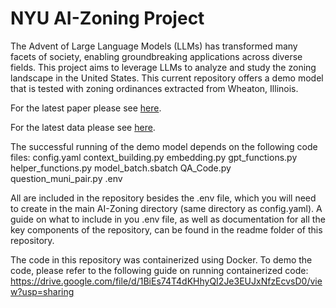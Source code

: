 # NYU AI-Zoning Project

The Advent of Large Language Models (LLMs) has transformed many facets of society, enabling groundbreaking applications across diverse fields. This project aims to leverage LLMs to analyze and study the zoning landscape in the United States. This current repository offers a demo model that is tested with zoning ordinances extracted from Wheaton, Illinois. 

For the latest paper please see [here](https://papers.ssrn.com/sol3/papers.cfm?abstract_id=4627587). 

For the latest data please see [here](https://www.dropbox.com/scl/fi/x6zr6ejh63frx65qneq92/Public-Dataset-v1.xlsx?rlkey=zxjjj2j7tt54imatif2gjddql&st=u6h0kmhk&dl=0).

The successful running of the demo model depends on the following code files:
config.yaml
context_building.py
embedding.py
gpt_functions.py
helper_functions.py
model_batch.sbatch
QA_Code.py
question_muni_pair.py
.env

All are included in the repository besides the .env file, which you will need to create in the main AI-Zoning directory (same directory as config.yaml). A guide on what to include in you .env file, as well as documentation for all the key components of the repository, can be found in the readme folder of this repository. 

The code in this repository was containerized using Docker. To demo the code, please refer to the following guide on running containerized code: https://drive.google.com/file/d/1BiEs74T4dKHhyQI2Je3EUJxNfzEcvsD0/view?usp=sharing
